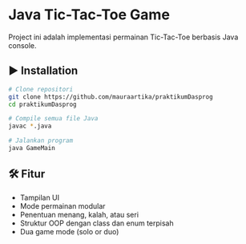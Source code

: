 # Java Tic-Tac-Toe Game

Project ini adalah implementasi permainan Tic-Tac-Toe berbasis Java console.



## ▶️ Installation

```bash
# Clone repositori
git clone https://github.com/mauraartika/praktikumDasprog
cd praktikumDasprog

# Compile semua file Java
javac *.java

# Jalankan program
java GameMain
```

## 🛠 Fitur

- Tampilan UI
- Mode permainan modular
- Penentuan menang, kalah, atau seri
- Struktur OOP dengan class dan enum terpisah
- Dua game mode (solo or duo)


